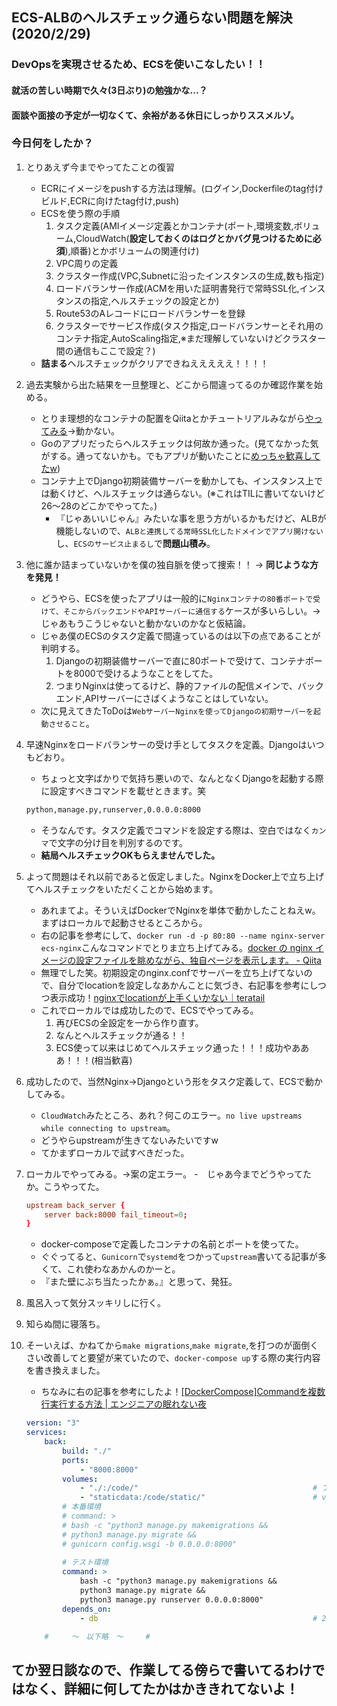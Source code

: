 ## ECS-ALBのヘルスチェック通らない問題を解決 (2020/2/29)

### DevOpsを実現させるため、ECSを使いこなしたい！！
#### 就活の苦しい時期で久々(3日ぶり)の勉強かな...？
#### 面談や面接の予定が一切なくて、余裕がある休日にしっかりススメルゾ。

### 今日何をしたか？
1. とりあえず今までやってたことの復習
    - ECRにイメージをpushする方法は理解。(ログイン,Dockerfileのtag付けビルド,ECRに向けたtag付け,push)
    - ECSを使う際の手順
        1. タスク定義(AMIイメージ定義とかコンテナ(ポート,環境変数,ボリューム,CloudWatch(**設定しておくのはログとかバグ見つけるために必須**),順番)とかボリュームの関連付け)
        2. VPC周りの定義
        3. クラスター作成(VPC,Subnetに沿ったインスタンスの生成,数も指定)
        4. ロードバランサー作成(ACMを用いた証明書発行で常時SSL化,インスタンスの指定,ヘルスチェックの設定とか)
        5. Route53のAレコードにロードバランサーを登録
        6. クラスターでサービス作成(タスク指定,ロードバランサーとそれ用のコンテナ指定,AutoScaling指定,※まだ理解していないけどクラスター間の通信もここで設定？)
    - **詰まる**ヘルスチェックがクリアできねえええええ！！！！
2. 過去実験から出た結果を一旦整理と、どこから間違ってるのか確認作業を始める。
    - とりま理想的なコンテナの配置をQiitaとかチュートリアルみながら[やってみる](https://github.com/Hirochon/til/blob/master/aws/ECS-%E6%A6%82%E5%BF%B5%E3%82%92%E7%90%86%E8%A7%A3%E3%81%97%E3%81%A6%E3%81%93%E3%83%BC%E3%81%9C%E7%B7%A8.md)→動かない。
    - Goのアプリだったらヘルスチェックは何故か通った。(見てなかった気がする。通ってないかも。でもアプリが動いたことに[めっちゃ歓喜してたw](https://github.com/Hirochon/til/blob/master/aws/ECS-%E6%A6%82%E5%BF%B5%E8%A7%A3%E8%AA%AC&Go%E3%81%AE%E7%B0%A1%E5%8D%98%E3%81%AA%E3%82%A2%E3%83%97%E3%83%AA%E3%81%8B%E3%82%89%E3%82%BF%E3%82%B9%E3%82%AF%E5%AE%9A%E7%BE%A9.md))
    - コンテナ上でDjango初期装備サーバーを動かしても、インスタンス上では動くけど、ヘルスチェックは通らない。(※これはTILに書いてないけど26〜28のどこかでやってた。)
        - 『じゃあいいじゃん』みたいな事を思う方がいるかもだけど、ALBが機能しないので、`ALBと連携してる常時SSL化したドメインでアプリ開けない`し、`ECSのサービス止まるし`で**問題山積み**。
3. 他に誰か詰まっていないかを僕の独自脈を使って捜索！！ → **同じような方を発見！**
    - どうやら、ECSを使ったアプリは一般的に`Nginxコンテナの80番ポートで受けて、そこからバックエンドやAPIサーバーに通信する`ケースが多いらしい。→じゃあもうこうじゃないと動かないのかなと仮結論。
    - じゃあ僕のECSのタスク定義で間違っているのは以下の点であることが判明する。
        1. Djangoの初期装備サーバーで直に80ポートで受けて、コンテナポートを8000で受けるようなことをしてた。
        2. つまりNginxは使ってるけど、静的ファイルの配信メインで、バックエンド,APIサーバーにさばくようなことはしていない。
    - 次に見えてきたToDoは`WebサーバーNginxを使ってDjangoの初期サーバーを起動させること`。
4. 早速Nginxをロードバランサーの受け手としてタスクを定義。Djangoはいつもどおり。
    - ちょっと文字ばかりで気持ち悪いので、なんとなくDjangoを起動する際に設定すべきコマンドを載せときます。笑

    ```text:command.txt
    python,manage.py,runserver,0.0.0.0:8000
    ```

    - そうなんです。タスク定義でコマンドを設定する際は、空白ではなく`カンマ`で文字の分け目を判別するのです。
    - **結局ヘルスチェックOKもらえませんでした。**
5. よって問題はそれ以前であると仮定しました。NginxをDocker上で立ち上げてヘルスチェックをいただくことから始めます。
    - あれまてよ。そういえばDockerでNginxを単体で動かしたことねえw。まずはローカルで起動させるところから。
    - 右の記事を参考にして、`docker run -d -p 80:80 --name nginx-server ecs-nginx`こんなコマンドでとりま立ち上げてみる。[docker の nginx イメージの設定ファイルを眺めながら、独自ページを表示します。 - Qiita](https://qiita.com/mochizukikotaro/items/1d28888b78f401227ed6)
    - 無理でした笑。初期設定のnginx.confでサーバーを立ち上げてないので、自分でlocationを設定しなあかんことに気づき、右記事を参考にしつつ表示成功！[nginxでlocationが上手くいかない｜teratail](https://teratail.com/questions/114971)
    - これでローカルでは成功したので、ECSでやってみる。
        1. 再びECSの全設定を一から作り直す。
        2. なんとヘルスチェックが通る！！
        3. ECS使って以来はじめてヘルスチェック通った！！！成功やあああ！！！(相当歓喜)
6. 成功したので、当然Nginx→Djangoという形をタスク定義して、ECSで動かしてみる。
    - `CloudWatch`みたところ、あれ？何このエラー。`no live upstreams while connecting to upstream`。
    - どうやらupstreamが生きてないみたいですw
    - てかまずローカルで試すべきだった。
7. ローカルでやってみる。→案の定エラー。
    -　じゃあ今までどうやってたか。こうやってた。

    ```conf:nginx.conf
    upstream back_server {
        server back:8000 fail_timeout=0;
    }
    ```

    - docker-composeで定義したコンテナの名前とポートを使ってた。
    - ぐぐってると、`Gunicorn`で`systemd`をつかって`upstream`書いてる記事が多くて、これ使わなあかんのかーと。
    - 『また壁にぶち当たったかぁ。』と思って、発狂。
8. 風呂入って気分スッキリしに行く。
9. 知らぬ間に寝落ち。
10. そーいえば、かねてから`make migrations`,`make migrate`,を打つのが面倒くさい改善してと要望が来ていたので、`docker-compose up`する際の実行内容を書き換えました。
    - ちなみに右の記事を参考にしたよ！[[DockerCompose]Commandを複数行実行する方法 | エンジニアの眠れない夜](https://sleepless-se.net/2018/06/02/dockercomposecommand%E3%82%92%E8%A4%87%E6%95%B0%E8%A1%8C%E5%AE%9F%E8%A1%8C%E3%81%99%E3%82%8B%E6%96%B9%E6%B3%95/)

    ```yaml:docker-compose.yml
    version: "3"
    services: 
        back:
            build: "./"
            ports: 
                - "8000:8000"
            volumes:
                - "./:/code/"                                       # プロジェクトのルートディレクトリからマウントを取る
                - "staticdata:/code/static/"                        # volumesを用いたnginxとのコンテナ間のリソース共有
            # 本番環境
            # command: >
            # bash -c "python3 manage.py makemigrations &&
            # python3 manage.py migrate &&
            # gunicorn config.wsgi -b 0.0.0.0:8000"
            
            # テスト環境
            command: >
                bash -c "python3 manage.py makemigrations &&
                python3 manage.py migrate &&
                python3 manage.py runserver 0.0.0.0:8000"
            depends_on: 
                - db                                                # 2. docker-compose up時にdbから立ち上げる

        #     〜　以下略　〜     #
    ```

## てか翌日談なので、作業してる傍らで書いてるわけではなく、詳細に何してたかはかききれてないよ！